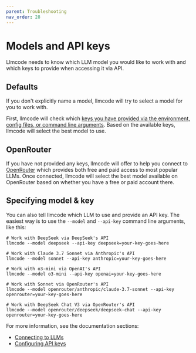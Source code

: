 ```yaml
---
parent: Troubleshooting
nav_order: 28
---
```


# Models and API keys

Llmcode needs to know which LLM model you would like to work with and which keys
to provide when accessing it via API.

## Defaults

If you don't explicitly name a model, llmcode will try to select a model
for you to work with.

First, llmcode will check which 
[keys you have provided via the environment, config files, or command line arguments](https://llm.khulnasoft.com/docs/config/api-keys.html).
Based on the available keys, llmcode will select the best model to use.

## OpenRouter

If you have not provided any keys, llmcode will offer to help you connect to 
[OpenRouter](http://openrouter.ai)
which provides both free and paid access to most popular LLMs.
Once connected, llmcode will select the best model available on OpenRouter
based on whether you have a free or paid account there.

## Specifying model & key

You can also tell llmcode which LLM to use and provide an API key.
The easiest way is to use the `--model` and `--api-key`
command line arguments, like this:

```
# Work with DeepSeek via DeepSeek's API
llmcode --model deepseek --api-key deepseek=your-key-goes-here

# Work with Claude 3.7 Sonnet via Anthropic's API
llmcode --model sonnet --api-key anthropic=your-key-goes-here

# Work with o3-mini via OpenAI's API
llmcode --model o3-mini --api-key openai=your-key-goes-here

# Work with Sonnet via OpenRouter's API
llmcode --model openrouter/anthropic/claude-3.7-sonnet --api-key openrouter=your-key-goes-here

# Work with DeepSeek Chat V3 via OpenRouter's API
llmcode --model openrouter/deepseek/deepseek-chat --api-key openrouter=your-key-goes-here
```

For more information, see the documentation sections:

- [Connecting to LLMs](https://llm.khulnasoft.com/docs/llms.html)
- [Configuring API keys](https://llm.khulnasoft.com/docs/config/api-keys.html)
